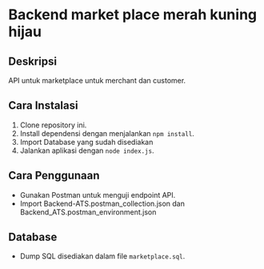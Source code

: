 # Backend market place merah kuning hijau

## Deskripsi
API untuk marketplace untuk merchant dan customer.

## Cara Instalasi
1. Clone repository ini.
2. Install dependensi dengan menjalankan `npm install`.
3. Import Database yang sudah disediakan
4. Jalankan aplikasi dengan `node index.js`.

## Cara Penggunaan
- Gunakan Postman untuk menguji endpoint API.
- Import Backend-ATS.postman_collection.json dan Backend_ATS.postman_environment.json

## Database
- Dump SQL disediakan dalam file `marketplace.sql`.
